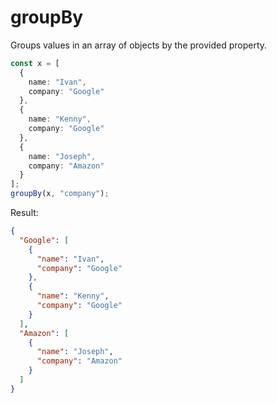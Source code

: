 # groupBy

Groups values in an array of objects by the provided property.

```typescript
const x = [
  {
    name: "Ivan",
    company: "Google"
  },
  {
    name: "Kenny",
    company: "Google"
  },
  {
    name: "Joseph",
    company: "Amazon"
  }
];
groupBy(x, "company");
```

Result:

```json
{
  "Google": [
    {
      "name": "Ivan",
      "company": "Google"
    },
    {
      "name": "Kenny",
      "company": "Google"
    }
  ],
  "Amazon": [
    {
      "name": "Joseph",
      "company": "Amazon"
    }
  ]
}
```
